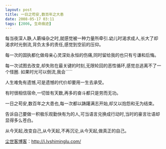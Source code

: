 ```yaml
---
layout: post
title: 一日之苟安,数百年之大患
date: 2008-05-17 03:11
tags: [2006, 生命痕迹]
---
```

每当夜深人静,人簌噪杂之时,就感觉被一种力量所牵引.幼儿时渴求成人,长大了却渴求时光倒流,背负太多的责任,感觉到空前的压仰。

每一次的固执都化做母亲心灵深处永恒的伤痛,同时留给我的也只有亏谦和后悔。

每一次试图去改变,却失败在最关键的时刻,无限轮回的恶性循环,感觉总逃离不了一个怪圈.
如果时光可以倒流,我会`````

人生难免有遗憾,可是遗憾的代价却要用一生去承受。

有时很相信宿命,一切皆有天数,再多的奋斗都只是劳而无功。

一日之苟安,数百年之大患也,每一次都以踌躇满志开始,却又以抱怨和无为结束。

告诉自己要做一积极乐观勤快有为的人,可当语言兑换成行动时,当时的豪言壮语却显得多么苍白。

从今天起,改变自己,从今天起,不再沉沦,从今天起,做真正的自己。

<a href="http://i.lvshiminglu.com/">尘世客博客</a>：<a href="http://i.lvshiminglu.com/">http://i.lvshiminglu.com/</a>

